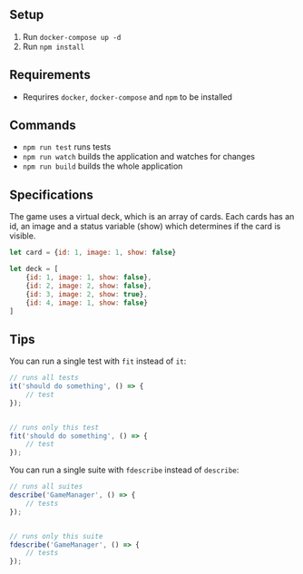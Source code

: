## Setup
1. Run `docker-compose up -d`
2. Run `npm install`

## Requirements
- Requrires `docker`, `docker-compose` and `npm` to be installed

## Commands
 - `npm run test` runs tests
 - `npm run watch` builds the application and watches for changes
 - `npm run build` builds the whole application

## Specifications
The game uses a virtual deck, which is an array of cards.
Each cards has an id, an image and a status variable (show) which determines if the card is visible.
```javascript
let card = {id: 1, image: 1, show: false}

let deck = [
    {id: 1, image: 1, show: false},
    {id: 2, image: 2, show: false},
    {id: 3, image: 2, show: true},
    {id: 4, image: 1, show: false}
]
```

## Tips
You can run a single test with `fit` instead of `it`:
```javascript
// runs all tests
it('should do something', () => {
    // test
});


// runs only this test
fit('should do something', () => {
    // test
});
```


You can run a single suite with `fdescribe` instead of `describe`:
```javascript
// runs all suites
describe('GameManager', () => {
    // tests
});


// runs only this suite
fdescribe('GameManager', () => {
    // tests
});
```

